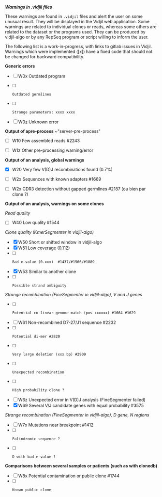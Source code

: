 ***Warnings in .vidjil files***

These warnings are found in `.vidjil` files and alert the user on some unusual result.
They will be displayed in the Vidjil web application. Some warnings are related to individual clones or reads,
whereas some others are related to the dataset or the programs used. They can be produced by vidjil-algo
or by any RepSeq program or script willing to inform the user.

The following list is a work-in-progress, with links to gitlab issues in Vidjil.
Warnings which were implemented ([x]) have a fixed code that should not be changed for backward compatibility.


**Generic errors**
- [ ] W0x Outdated program
- [ ]     Outdated germlines  
- [ ]     Strange parameters: xxxx xxxx
- [ ] W0z Unknown error


**Output of apre-process** ~"server-pre-process" 

- [ ] W10 Few assembled reads  #2243  
- [ ] W1z Other pre-processing warning/error


**Output of an analysis, global warnings**

- [x] W20 Very few V(D)J recombinations found (0.7%)
- [ ] W2x Sequences with known adapters #1669
- [ ] W2x CDR3 detection without gapped germlines   #2187   (ou bien par clone ?)


**Output of an analysis, warnings on some clones**

*Read quality*
- [ ] W40 Low quality  #1544 

*Clone quality (KmerSegmenter in vidjil-algo)*
- [x] W50 Short or shifted window in vidjil-algo
- [x] W51 Low coverage (0.112)
- [ ]     Bad e-value (0.xxx)  #1437/#1566/#1889 
- [x] W53 Similar to another clone      
- [ ]     Possible strand ambiguity 

*Strange recombination (FineSegmenter in vidjil-algo), V and J genes*
- [ ]     Potential co-linear genome match (pos xxxxxx) #1664 #1629 
- [ ] W61 Non-recombined D7-27/J1 sequence  #2232
- [ ]     Potential di-mer #2820 
- [ ]     Very large deletion (xxx bp) #2909
- [ ]     Unexpected recombination
- [ ]     High probability clone ?
- [ ] W6z Unexpected error in V(D)J analysis (FineSegmenter failed)
- [x] W69 Several V/J candidate genes with equal probability #3575

*Strange recombination (FineSegmenter in vidjil-algo), D gene, N regions*
- [ ] W7x Mutations near breakpoint #1412 
- [ ]     Palindromic sequence ?
- [ ]     D with bad e-value ? 


**Comparisons between several samples or patients (such as with clonedb)**
- [ ] W8x Potential contamination or public clone #1744 
- [ ]     Known public clone 

